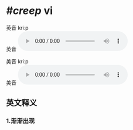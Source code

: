 # ***\#creep*** vi
英音 kriːp  
英音
<audio src="./media/creep1_AAC.aac" controls="controls"></audio>

美音 kriːp  
美音
<audio src="./media/creep2_AAC.aac" controls="controls"></audio>



  

英文释义
---
### 1.**渐渐出现**  


